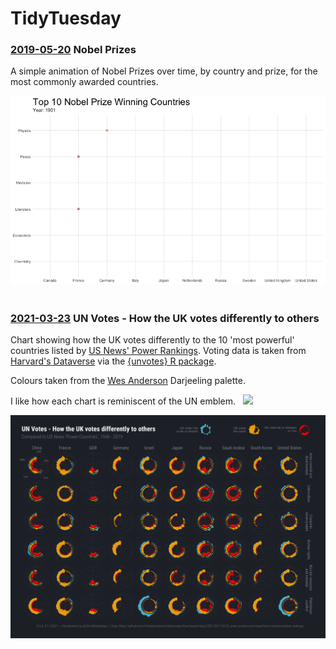 # TidyTuesday

### [2019-05-20](https://github.com/rfordatascience/tidytuesday/tree/master/data/2019/2019-05-14)  Nobel Prizes

A simple animation of Nobel Prizes over time, by country and prize, for the most commonly awarded countries.

![Nobel Prize Winners](2019/2019-05-20/nobelprizes.gif)
<br />
<br />

### [2021-03-23](https://github.com/rfordatascience/tidytuesday/tree/master/data/2021/2021-03-23) UN Votes - How the UK votes differently to others

Chart showing how the UK votes differently to the 10 'most powerful' countries listed by [US News' Power Rankings](https://www.usnews.com/news/best-countries/power-rankings).  Voting data is taken from [Harvard's Dataverse](https://dataverse.harvard.edu/dataset.xhtml?persistentId=hdl:1902.1/12379) via the [{unvotes} R package](https://cran.r-project.org/web/packages/unvotes/unvotes.pdf).

Colours taken from the [Wes Anderson](https://github.com/karthik/wesanderson) Darjeeling palette.

I like how each chart is reminiscent of the UN emblem.&nbsp;&nbsp;&nbsp;<img src="https://upload.wikimedia.org/wikipedia/commons/thumb/e/ee/UN_emblem_blue.svg/1205px-UN_emblem_blue.png" width="100">

![UN Votes - How the UK votes differently to others](2021/2021-03-23/output/HowTheUKVotesAtTheUN.png)
